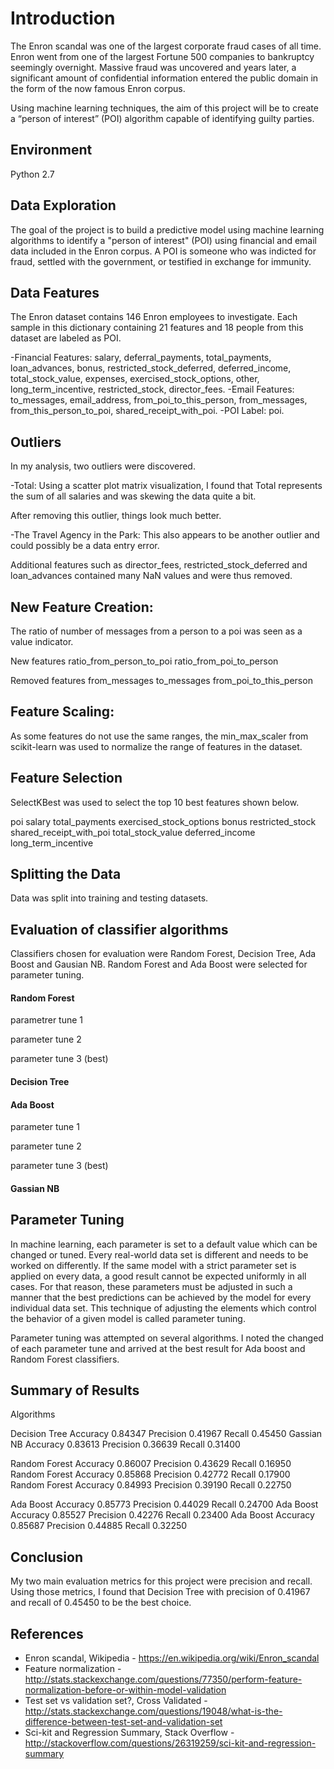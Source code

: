 

# Introduction

The Enron scandal was one of the largest corporate fraud cases of all time. Enron went from one of the largest Fortune 500 companies to bankruptcy seemingly overnight. Massive fraud was uncovered and years later, a significant amount of confidential information entered the public domain in the form of the now famous Enron corpus.

Using machine learning techniques, the aim of this project will be to create a “person of interest” (POI) algorithm capable of identifying guilty parties.

## Environment
Python 2.7

## Data Exploration

The goal of the project is to build a predictive model using machine learning algorithms to identify a "person of interest" (POI) using financial and email data included in the Enron corpus. A POI is someone who was indicted for fraud, settled with the government, or testified in exchange for immunity.

## Data Features

The Enron dataset contains 146 Enron employees to investigate. Each sample in this dictionary containing 21 features and 18 people from this dataset are labeled as POI.

-Financial Features: salary, deferral_payments, total_payments, loan_advances, bonus, restricted_stock_deferred, deferred_income, total_stock_value, expenses, exercised_stock_options, other, long_term_incentive, restricted_stock, director_fees.
-Email Features: to_messages, email_address, from_poi_to_this_person, from_messages, from_this_person_to_poi, shared_receipt_with_poi.
-POI Label: poi.

## Outliers

In my analysis, two outliers were discovered.

-Total: Using a scatter plot matrix visualization, I found that Total represents the sum of all salaries and was skewing the data quite a bit.


After removing this outlier, things look much better.


-The Travel Agency in the Park: This also appears to be another outlier and could possibly be a data entry error.

Additional features such as director_fees,  restricted_stock_deferred and loan_advances contained many NaN values and were thus removed. 


## New Feature Creation: 

The ratio of number of messages from a person to a poi was seen as a value indicator. 

New features
ratio_from_person_to_poi
ratio_from_poi_to_person

Removed features
from_messages
to_messages
from_poi_to_this_person

## Feature Scaling:

As some features do not use the same ranges, the min_max_scaler from scikit-learn was used to normalize the range of features in the dataset. 

## Feature Selection

SelectKBest was used to select the top 10 best features shown below. 

poi
salary
total_payments
exercised_stock_options
bonus
restricted_stock
shared_receipt_with_poi
total_stock_value
deferred_income
long_term_incentive

## Splitting the Data

Data was split into training and testing datasets.

 

## Evaluation of classifier algorithms

Classifiers chosen for evaluation were Random Forest, Decision Tree, Ada Boost and Gausian NB. Random Forest and Ada Boost were selected for parameter tuning. 





#### Random Forest

parametrer tune 1

parameter tune 2

parameter tune 3 (best)

#### Decision Tree

#### Ada Boost

parameter tune 1

parameter tune 2


parameter tune 3 (best)

#### Gassian NB

## Parameter Tuning

In machine learning, each parameter is set to a default value which can be changed or tuned.
Every real-world data set is different and needs to be worked on differently. If the same model with a strict parameter set is applied on every data, a good result cannot be expected uniformly in all cases. For that reason, these parameters must be adjusted in such a manner that the best predictions can be achieved by the model for every individual data set.
This technique of adjusting the elements which control the behavior of a given model is called parameter tuning.

Parameter tuning was attempted on several algorithms. I noted the changed of each parameter tune  and arrived at the best result for Ada boost and Random Forest classifiers.

## Summary of Results

Algorithms	

Decision Tree	Accuracy 0.84347 Precision 0.41967 Recall 0.45450
Gassian NB	Accuracy 0.83613 Precision 0.36639 Recall 0.31400

Random Forest 	Accuracy 0.86007 Precision 0.43629 Recall 0.16950
Random Forest 	Accuracy 0.85868 Precision 0.42772 Recall 0.17900
Random Forest 	Accuracy 0.84993 Precision 0.39190 Recall 0.22750

Ada Boost 	Accuracy 0.85773 Precision 0.44029 Recall 0.24700
Ada Boost 	Accuracy 0.85527 Precision 0.42276 Recall 0.23400
Ada Boost 	Accuracy 0.85687 Precision 0.44885 Recall 0.32250

## Conclusion

My two main evaluation metrics for this project were precision and recall. Using those metrics, I found that Decision Tree with precision of 0.41967 and recall of 0.45450 to be the best choice. 

## References
- Enron scandal, Wikipedia - https://en.wikipedia.org/wiki/Enron_scandal
- Feature normalization - http://stats.stackexchange.com/questions/77350/perform-feature-normalization-before-or-within-model-validation
- Test set vs validation set?, Cross Validated - http://stats.stackexchange.com/questions/19048/what-is-the-difference-between-test-set-and-validation-set
- Sci-kit and Regression Summary, Stack Overflow - http://stackoverflow.com/questions/26319259/sci-kit-and-regression-summary 
